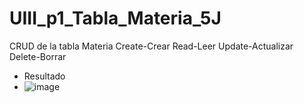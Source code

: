 # UIII_p1_Tabla_Materia_5J
CRUD de la tabla Materia  Create-Crear Read-Leer Update-Actualizar Delete-Borrar
- Resultado
- ![image](https://github.com/user-attachments/assets/7821df2f-78b8-4809-82d3-5cb29ab2b102)
